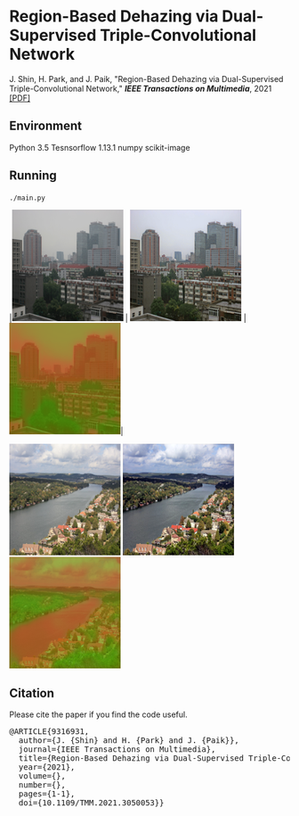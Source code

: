 # Region-Based Dehazing via Dual-Supervised Triple-Convolutional Network
J. Shin, H. Park, and J. Paik, "Region-Based Dehazing via Dual-Supervised Triple-Convolutional Network," **_IEEE Transactions on Multimedia_**, 2021 [[PDF]](https://ieeexplore.ieee.org/document/9316931)

## Environment
Python 3.5
Tesnsorflow 1.13.1
numpy
scikit-image

## Running
`./main.py`

|<img src="/01.input/Building.png" width="200" height="200">  |  <img src="/02.Results/out_Building.png" width="200" height="200"> |  <img src="/02.Results/region_Building.png" width="200" height="200">|


<img src="/01.input/River.png" width="200" height="200">    <img src="/02.Results/out_River.png" width="200" height="200">   <img src="/02.Results/region_River.png" width="200" height="200">

## Citation
Please cite the paper if you find the code useful.

<pre>@ARTICLE{9316931,
  author={J. {Shin} and H. {Park} and J. {Paik}},
  journal={IEEE Transactions on Multimedia}, 
  title={Region-Based Dehazing via Dual-Supervised Triple-Convolutional Network}, 
  year={2021},
  volume={},
  number={},
  pages={1-1},
  doi={10.1109/TMM.2021.3050053}}<code>
